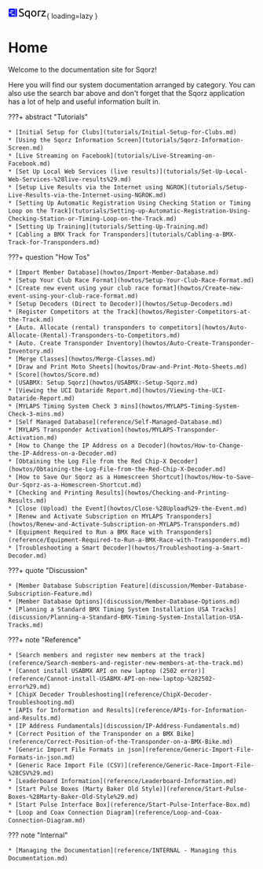 ![image info](sqorz.png){ loading=lazy }

# Home

Welcome to the documentation site for Sqorz!

Here you will find our system documentation arranged by category. You can
also use the search bar above and don't forget that the Sqorz application
has a lot of help and useful information built in.

???+ abstract "Tutorials"
    
    * [Initial Setup for Clubs](tutorials/Initial-Setup-for-Clubs.md)
    * [Using the Sqorz Information Screen](tutorials/Sqorz-Information-Screen.md)
    * [Live Streaming on Facebook](tutorials/Live-Streaming-on-Facebook.md)
    * [Set Up Local Web Services (live results)](tutorials/Set-Up-Local-Web-Services-%28live-results%29.md)
    * [Setup Live Results via the Internet using NGROK](tutorials/Setup-Live-Results-via-the-Internet-using-NGROK.md)
    * [Setting Up Automatic Registration Using Checking Station or Timing Loop on the Track](tutorials/Setting-up-Automatic-Registration-Using-Checking-Station-or-Timing-Loop-on-the-Track.md)
    * [Setting Up Training](tutorials/Setting-Up-Training.md)
    * [Cabling a BMX Track for Transponders](tutorials/Cabling-a-BMX-Track-for-Transponders.md)

???+ question "How Tos"

    * [Import Member Database](howtos/Import-Member-Database.md)
    * [Setup Your Club Race Format](howtos/Setup-Your-Club-Race-Format.md)
    * [Create new event using your club race format](howtos/Create-new-event-using-your-club-race-format.md)
    * [Setup Decoders (Direct to Decoder)](howtos/Setup-Decoders.md)
    * [Register Competitors at the Track](howtos/Register-Competitors-at-the-Track.md)
    * [Auto. Allocate (rental) transponders to competitors](howtos/Auto-Allocate-(Rental)-Transponders-to-Competitors.md)
    * [Auto. Create Transponder Inventory](howtos/Auto-Create-Transponder-Inventory.md)
    * [Merge Classes](howtos/Merge-Classes.md)
    * [Draw and Print Moto Sheets](howtos/Draw-and-Print-Moto-Sheets.md)
    * [Score](howtos/Score.md)
    * [USABMX: Setup Sqorz](howtos/USABMX:-Setup-Sqorz.md)
    * [Viewing the UCI Dataride Report.md](howtos/Viewing-the-UCI-Dataride-Report.md)
    * [MYLAPS Timing System Check 3 mins](howtos/MYLAPS-Timing-System-Check-3-mins.md)
    * [Self Managed Database](reference/Self-Managed-Database.md)
    * [MYLAPS Transponder Activation](howtos/MYLAPS-Transponder-Activation.md)
    * [How to Change the IP Address on a Decoder](howtos/How-to-Change-the-IP-Address-on-a-Decoder.md)
    * [Obtaining the Log File from the Red Chip-X Decoder](howtos/Obtaining-the-Log-File-from-the-Red-Chip-X-Decoder.md)
    * [How to Save Our Sqorz as a Homescreen Shortcut](howtos/How-to-Save-Our-Sqorz-as-a-Homescreen-Shortcut.md)
    * [Checking and Printing Results](howtos/Checking-and-Printing-Results.md)
    * [Close (Upload) the Event](howtos/Close-%28Upload%29-the-Event.md)
    * [Renew and Activate Subscription on MYLAPS Transponders](howtos/Renew-and-Activate-Subscription-on-MYLAPS-Transponders.md)
    * [Equipment Required to Run a BMX Race with Transponders](reference/Equipment-Required-to-Run-a-BMX-Race-with-Transponders.md)
    * [Troubleshooting a Smart Decoder](howtos/Troubleshooting-a-Smart-Decoder.md)

???+ quote "Discussion"
    
    * [Member Database Subscription Feature](discussion/Member-Database-Subscription-Feature.md)
    * [Member Database Options](discussion/Member-Database-Options.md)
    * [Planning a Standard BMX Timing System Installation USA Tracks](discussion/Planning-a-Standard-BMX-Timing-System-Installation-USA-Tracks.md)

???+ note "Reference"
    
    * [Search members and register new members at the track](reference/Search-members-and-register-new-members-at-the-track.md)
    * [Cannot install USABMX API on new laptop (2502 error)](reference/Cannot-install-USABMX-API-on-new-laptop-%282502-error%29.md)
    * [ChipX Decoder Troubleshooting](reference/ChipX-Decoder-Troubleshooting.md)
    * [APIs for Information and Results](reference/APIs-for-Information-and-Results.md)
    * [IP Address Fundamentals](discussion/IP-Address-Fundamentals.md)
    * [Correct Position of the Transponder on a BMX Bike](reference/Correct-Position-of-the-Transponder-on-a-BMX-Bike.md)
    * [Generic Import File Formats in json](reference/Generic-Import-File-Formats-in-json.md)
    * [Generic Race Import File (CSV)](reference/Generic-Race-Import-File-%28CSV%29.md)
    * [Leaderboard Information](reference/Leaderboard-Information.md)
    * [Start Pulse Boxes (Marty Baker Old Style)](reference/Start-Pulse-Boxes-%28Marty-Baker-Old-Style%29.md)
    * [Start Pulse Interface Box](reference/Start-Pulse-Interface-Box.md)
    * [Loop and Coax Connection Diagram](reference/Loop-and-Coax-Connection-Diagram.md)

??? note "Internal"

    * [Managing the Documentation](reference/INTERNAL - Managing this Documentation.md)